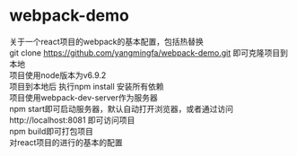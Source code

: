 # webpack-demo
关于一个react项目的webpack的基本配置，包括热替换                                               
git clone https://github.com/yangmingfa/webpack-demo.git 即可克隆项目到本地                   
项目使用node版本为v6.9.2                                                                     
项目到本地后 执行npm install 安装所有依赖                                                      
项目使用webpack-dev-server作为服务器                                                          
npm start即可启动服务器，默认自动打开浏览器，或者通过访问http://localhost:8081 即可访问项目      
npm build即可打包项目                                                                         
对react项目的进行的基本的配置                                                                  
